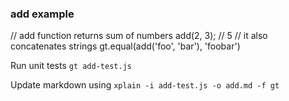 ### add example

// add function returns sum of numbers
  add(2, 3); // 5
// it also concatenates strings
  gt.equal(add('foo', 'bar'), 'foobar')

Run unit tests `gt add-test.js`

Update markdown using `xplain -i add-test.js -o add.md -f gt`